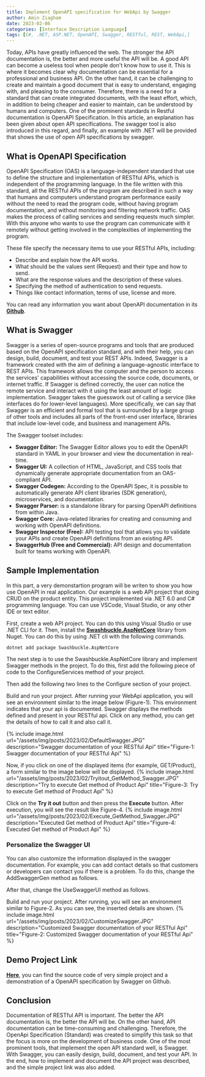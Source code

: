 ```yaml
---
title: Implement OpenAPI specification for WebApi by Swagger
author: Amin Ziagham
date: 2023-02-06
categories: [Interface Description Language]
tags: [C#, .NET, ASP.NET, OpenAPI, Swagger, RESTful, REST, WebApi,]
---
```


Today, APIs have greatly influenced the web. The stronger the API documentation is, the better and more useful the API will be. A good API can become a useless tool when people don't know how to use it. This is where it becomes clear why documentation can be essential for a professional and business API. On the other hand, it can be challenging to create and maintain a good document that is easy to understand, engaging with, and pleasing to the consumer. Therefore, there is a need for a standard that can create integrated documents, with the least effort, which, in addition to being cheaper and easier to maintain, can be understood by humans and computers. One of the prominent standards in Restful documentation is OpenAPI Specification. In this article, an explanation has been given about open API specifications. The swagger tool is also introduced in this regard, and finally, an example with .NET will be provided that shows the use of open API specifications by swagger.

## What is OpenAPI Specification
OpenAPI Specification (OAS) is a language-independent standard that use to define the structure and implementation of RESTful APIs, which is independent of the programming language. In the file written with this standard, all the RESTful APIs of the program are described in such a way that humans and computers understand program performance easily without the need to read the program code, without having program documentation, and without monitoring and filtering network traffic. OAS makes the process of calling services and sending requests much simpler. With this anyone who wants to use the program can communicate with it remotely without getting involved in the complexities of implementing the program.

These file specify the necessary items to use your RESTful APIs, including:
- Describe and explain how the API works.
- What should be the values sent (Request) and their type and how to send.
- What are the response values and the description of these values.
- Specifying the method of authentication to send requests.
- Things like contact information, terms of use, license and more.

You can read any information you want about OpenAPI documentation in its <a target="_blank" href="https://github.com/OAI/OpenAPI-Specification/blob/main/versions/3.0.3.md">**Github**</a>.

## What is Swagger
Swagger is a series of open-source programs and tools that are produced based on the OpenAPI specification standard, and with their help, you can design, build, document, and test your REST APIs. Indeed, Swagger is a framework created with the aim of defining a language-agnostic interface to REST APIs. This framework allows the computer and the person to access the services' capabilities without accessing the source code, documents, or internet traffic. If Swagger is defined correctly, the user can notice the remote service and interact with it using the least amount of logic implementation. Swagger takes the guesswork out of calling a service (like interfaces do for lower-level languages). More specifically, we can say that Swagger is an efficient and formal tool that is surrounded by a large group of other tools and includes all parts of the front-end user interface, libraries that include low-level code, and business and management APIs.

The Swagger toolset includes:
- **Swagger Editor:** The Swagger Editor allows you to edit the OpenAPI standard in YAML in your browser and view the documentation in real-time.
- **Swagger UI:** A collection of HTML, JavaScript, and CSS tools that dynamically generate appropriate documentation from an OAS-compliant API.
- **Swagger Codegen:** According to the OpenAPI Spec, it is possible to automatically generate API client libraries (SDK generation), microservices, and documentation.
- **Swagger Parser:** is a standalone library for parsing OpenAPI definitions from within Java.
- **Swagger Core:** Java-related libraries for creating and consuming and working with OpenAPI definitions.
- **Swagger Inspector (Free):** API testing tool that allows you to validate your APIs and create OpenAPI definitions from an existing API.
- **SwaggerHub (Free and Commercial):** API design and documentation built for teams working with OpenAPI.

## Sample Implementation
In this part, a very demonstartion program will be writen to show you how use OpenAPI in real application. Our example is a web API project that doing CRUD on the  product entity. This project implemented via .NET 6.0 and C# programming language. You can use VSCode, Visual Studio, or any other IDE or text editor. 

First, create a web API project. You can do this using Visual Studio or use .NET CLI for it. Then, install the <a target="_blank" href="https://www.nuget.org/packages/Swashbuckle.AspNetCore">**Swashbuckle.AspNetCore**</a> library from Nuget. You can do this by using .NET cli with the following commands.

```console
dotnet add package Swashbuckle.AspNetCore
```

The next step is to use the Swashbuckle.AspNetCore library and implement Swagger methods in the project. To do this, first add the following piece of code to the ConfigureServices method of your project.
<script src="https://gist.github.com/ziagham/a7582c8b5a5c1cd2dfdb01ae7509cb0e.js"></script>
Then add the following two lines to the Configure section of your project.
<script src="https://gist.github.com/ziagham/d919e2bbcaf9f1720f1d59929902fbb1.js"></script>

Build and run your project. After running your WebApi application, you will see an environment similar to the image below (Figure-1). This environment indicates that your api is documented. Swagger displays the methods defined and present in your RESTful api. Click on any method, you can get the details of how to call it and also call it.

{% include image.html url="/assets/img/posts/2023/02/DefaultSwagger.JPG" description="Swagger documentation of your RESTful Api" title="Figure-1: Swagger documentation of your RESTful Api" %}

Now, if you click on one of the displayed items (for example, GET ​/Product), a form similar to the image below will be displayed. 
{% include image.html url="/assets/img/posts/2023/02/Tryitout_GetMethod_Swagger.JPG" description="Try to execute Get method of Product Api" title="Figure-3: Try to execute Get method of Product Api" %}

Click on the **Try it out** button and then press the **Execute** button. After execution, you will see the result like Figure-4.
{% include image.html url="/assets/img/posts/2023/02/Execute_GetMethod_Swagger.JPG" description="Executed Get method of Product Api" title="Figure-4: Executed Get method of Product Api" %}

### Personalize the Swagger UI
You can also customize the information displayed in the swagger documentation. For example, you can add contact details so that customers or developers can contact you if there is a problem. To do this, change the AddSwaggerGen method as follows.
<script src="https://gist.github.com/ziagham/f90274794c8c0275b538848ad5e32436.js"></script>
After that, change the UseSwaggerUI method as follows.
<script src="https://gist.github.com/ziagham/6b3946d587b33497b10c6ba26eccf4f1.js"></script>

Build and run your project. After running, you will see an environment similar to Figure-2. As you can see, the inserted details are shown.
{% include image.html url="/assets/img/posts/2023/02/CustomizeSwagger.JPG" description="Customized Swagger documentation of your RESTful Api" title="Figure-2: Customized Swagger documentation of your RESTful Api" %}

## Demo Project Link
<a target="_blank" href="https://github.com/NextCodeBlock/OpenApi-Swagger-Demo">**Here**</a>, you can find the source code of very simple project and a demonstration of a OpenAPI specification by Swagger on Github.

## Conclusion
Documentation of RESTful API is important. The better the API documentation is, the better the API will be. On the other hand, API documentation can be time-consuming and challenging. Therefore, the OpenApi Specification (Standard) was created to simplify this task so that the focus is more on the development of business code. One of the most prominent tools, that implement the open API standard well, is Swagger. With Swagger, you can easily design, build, document, and test your API. In the end, how to implement and document the API project was described, and the simple project link was also added.